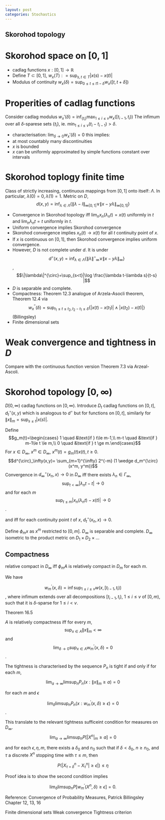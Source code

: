 ```yaml
---
layout: post
categories: Stochastics
---
```


## Skorohod topology

# Skorohod space on $[0,1]$
* cadlag functions $x: [0,1] \to \mathbb{R}$
* Define
$T\subset [0,1]$,
$w_x(T): = \sup_{s,t \in T} |x(s)-x(t)|$
* Modulus of continuity $w_x(\delta)= \sup_{0\le t \le t 1-\delta}w_x([t,t+\delta])$

# Properities of cadlag functions
Consider cadlag modulus
$w_x'(\delta)= \inf_{\{t_i\}} \max_{1\le i \le v}w_x([t_{i-1},t_i))$
The infimum over all $\delta$-sparese sets $\{t_i\}$, ie. $\min_{1\le i \le v} (t_i -t_{i-1}) > \delta$.
* characterisation: $\lim_{\delta \to 0}w_x'(\delta)=0$ this implies:
* at most countably many discontinuities
* $x$ is bounded
* $x$ can be uniformly approximated by simple functions constant over intervals



# Skorohod toplogy finite time
Class of strictly increasing, continuous mappings from $[0,1]$ onto itself: $\Lambda$. In particular, $\lambda(0)=0, \lambda(1)=1$.
Metric on $D$, $$d(x,y)= \inf_{\lambda \in \Lambda} \{ \|\lambda -I \|_{\infty[0,1]} \vee \| x - y\lambda\|_{\infty [0,1]} \}$$
* Convergence in Skorohod topology iff $\lim_n x_n(\lambda_n t)= x(t)$ uniformly in $t$ and $\lim_n \lambda_n t =t$ uniformly in $t$.
* Uniform convergence implies Skorohod convergence
* Skorohod convergence implies $x_n(t) \to x(t)$ for all $t$ continuity point of $x$.
*  If $x$ is continuous on $[0,1]$, then Skorohod convergence implies uniform convergence.
*  However, $D$ is not complete under $d$. It is under
  $$d^{\circ}(x,y)=\inf_{\lambda\in\Lambda} \{ \| \lambda {\|^{\circ}}_{\infty} \vee \| x- y\lambda\|_{\infty} \}$$,
$$\|\lambda\|^{\circ}=\sup_{s<t}|\log \frac{\lambda t-\lambda s}{t-s} |$$
* $D$ is separable and complete.
* Compactness: Theorem 12.3 analogue of Arzela-Asocli theorem, Theorem 12.4 via
  $${w}^{''}_x(\delta)=\sup_{t_1 \le t \le t_2, t_2 -t_1 \le \delta} \{|x(t)-x(t_1)| \wedge |x(t_2)-x(t)|\}$$
  (Billingsley) 
* Finite dimensional sets

# Weak convergence and tightness in $D$
Compare with the continuous function version Theorem 7.3 via Arzeal-Ascoli.


# Skorohod topology $[0,\infty)$ 
$D[0,\infty)$ cadlag functions on $[0,\infty)$. 
Introduce $D_t$ cadlag functions on $[0,t]$, 
$d_t^{\circ}(x,y)$ which is analogous to $d^{\circ}$ but for functions on $[0,t]$, similarly for $\|x \|_m=\sup_{s\le t}|x(s)|$.

Define 
$$g_m(t)=\begin{cases} 1 \quad &\text{if } t\le m-1,\\
                        m-t \quad &\text{if } m-1\le t \le m,\\
                        0 \quad &\text{if } t \ge m.\end{cases}$$
For $x\in D_\infty$, $x^m\in D_\infty$, $x^m(t)=g_m(t)x(t), t\ge 0.$
$$d^{\circ}_\infty(x,y)= \sum_{m=1}^{\infty} 2^{-m} (1 \wedge d_m^{\circ}(x^m, y^m))$$
Convergence in $d_\infty^{\circ}(x_n,x) \to 0$ in $D_{\infty}$ iff there exists $\lambda_n \in \Gamma_\infty$,
$$\sup_{t<\infty}|\lambda_n t -t| \to 0$$ and for each $m$ 
$$\sup_{t\le m}|x_n(\lambda_n t)- x(t)|\to 0$$.

and iff for each continuity point $t$ of $x$, $d_t^{\circ}(x_n,x)\to 0$.

Define $\phi_m x$ as $x^m$ restricted to $[0,m]$. $D_{\infty}$ is separable and complete. $D_{\infty}$ isometric to the product metric on $D_1 \times D_2 \times ...$ 

## Compactness
relative compact in $D_{\infty}$ iff $\phi_m A$ is relatively compact in $D_m$ for each $m$. 

We have 

$$w^{'}_{m}(x,\delta)=\inf \sup_{1 \le i \le v} w(x, [t_{i-1},t_i))$$ 
, where infimum extends over all decompositions 
$[t_{i-1},t_i)$, $1\le i \le v$ 
of $[0,m)$, 
such that it is $\delta$-sparse for 
$1\le i < v$.

Theorem 16.5 

$A$ is relatively compactness iff  for every $m$, 
$$\sup_{x \in A} \| x \|_{m} < \infty$$ 
and 
$$\lim_{\delta \to 0} \sup_{x \in A} w^{'}_m (x, \delta) = 0$$.

The tightness is characterised by the sequence ${P_n}$ is tight if and only if 
for each $m$, 

$$\lim_{a\to\infty} \limsup_{n} P_n (x: \| x\|_m \ge a) = 0$$

for each $m$ and $\epsilon$

$$\lim_{\delta} \limsup_{n} P_n(x: w^{'}_m(x,\delta)\ge \epsilon)=0$$.



This translate to the relevant tightness sufficeint condition for measures on $D_\infty$.
$$\lim_{a \to \infty}\limsup_n P[|X^n|_m \ge a]=0$$

and for each $\epsilon, \eta,m$, there exists a $\delta_0$ and $n_0$ such that if $\delta<\delta_0$, $n\ge n_0$, and $\tau$ a discrete $X^n$ stopping time with $\tau\le m$, then 

$$P(|X^n_{\tau+\delta} - X^n_\tau| \ge \epsilon |)\le \eta$$

Proof idea is to show the second condition implies 

$$\lim_{\delta}\limsup_n P[w^{'}_m (X^n,\delta)\ge \epsilon]=0.$$

Reference: Convergence of Probability Measures, Patrick Billingsley Chapter 12, 13, 16


Finite dimensional sets
Weak convergence
Tightness criterion

